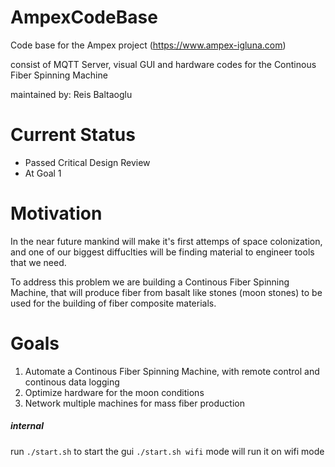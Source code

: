 # AmpexCodeBase

Code base for the Ampex project
(https://www.ampex-igluna.com)

consist of MQTT Server, visual GUI and hardware codes for the Continous Fiber Spinning Machine

maintained by: Reis Baltaoglu
# Current Status
* Passed Critical Design Review
* At Goal 1
# Motivation
In the near future mankind will make it's first attemps of space colonization, and one of our biggest diffuclties 
will be finding material to engineer tools that we need.

To address this problem we are building a Continous Fiber Spinning Machine, that will produce fiber from basalt like 
stones (moon stones) to be used for the building of fiber composite materials.

# Goals
1.  Automate a Continous Fiber Spinning Machine, with remote control and continous data logging
2.  Optimize hardware for the moon conditions 
3.  Network multiple machines for mass fiber production


##### internal
run `./start.sh` to start the gui
`./start.sh wifi` mode will run it on wifi mode

